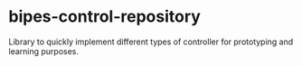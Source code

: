 # bipes-control-repository
Library to quickly implement different types of controller for prototyping and learning purposes. 
